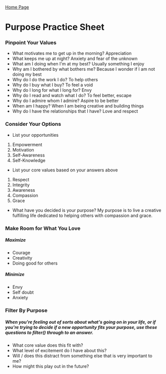 [Home Page](https://sueduclos.github.io/reading-notes/)

# Purpose Practice Sheet

### Pinpoint Your Values
- What motivates me to get up in the morning? Appreciation
- What keeps me up at night? Anxiety and fear of the unknown
- What am I doing when I'm at my best? Usually something I enjoy
- Why am I bothered by what bothers me? Because I wonder if I am not doing my best
- Why do I do the work I do? To help others
- Why do I buy what I buy? To feel a void
- Why do I long for what I long for? Envy
- Why do I read and watch what I do? To feel better, escape
- Why do I admire whom I admire? Aspire to be better
- When am I happy? When I am being creative and building things
- Why do I have the relationships that I have? Love and respect

### Consider Your Options 
- List your opportunities
1. Empowerment
2. Motivation
3. Self-Awareness
4. Self-Knowledge

- List your core values based on your answers above
1. Respect
2. Integrity
3. Awareness
4. Compassion
5. Grace

- What have you decided is your purpose? 
My purpose is to live a creative fulfilling life dedicated to helping others with compassion and grace. 

### Make Room for What You Love
##### Maximize 
- Courage
- Creativity
- Doing good for others

##### Minimize 
- Envy
- Self doubt
- Anxiety

### Filter By Purpose 
##### When you're feeling out of sorts about what's going on in your life, or if you're trying to decide if a new opportunity fits your purpose, use these questions to filter() through to an answer.
- What core value does this fit with? 
- What level of excitement do I have about this? 
- Will / does this distract from something else that is very important to me? 
- How might this play out in the future? 
